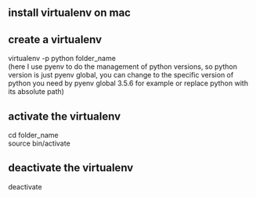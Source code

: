 ## install virtualenv on mac

## create a virtualenv
virtualenv -p python folder_name <br />
(here I use pyenv to do the management of python versions, so python version is just pyenv global, you can change to the specific version of python you need by pyenv global 3.5.6 for example or replace python with its absolute path)

## activate the virtualenv
cd folder_name <br />
source bin/activate

## deactivate the virtualenv

deactivate 

